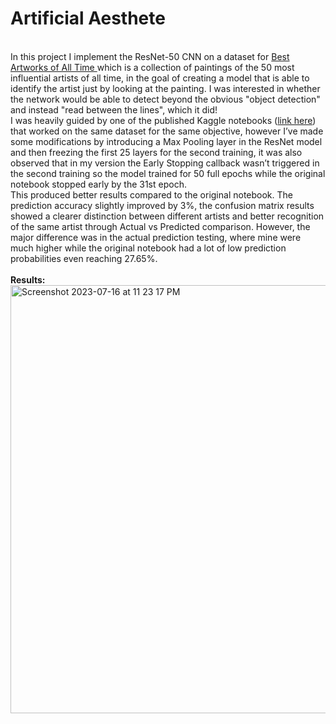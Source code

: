 # Artificial Aesthete
<br/>
In this project I implement the ResNet-50 CNN on a dataset for <a href="https://www.kaggle.com/datasets/ikarus777/best-artworks-of-all-time"> Best Artworks of All Time </a> which is a collection of paintings of the 50 most influential artists of all time, in the goal of creating a model that is able to identify the artist just by looking at the painting. I was interested in whether the network would be able to detect beyond the obvious "object detection" and instead "read between the lines", which it did!
<br/>
I was heavily guided by one of the published Kaggle notebooks (<a href="https://www.kaggle.com/code/supratimhaldar/deepartist-identify-artist-from-art/notebook">link here</a>) that worked on the same dataset for the same objective, however I’ve made some modifications by introducing a Max Pooling layer in the ResNet model and then freezing the first 25 layers for the second training, it was also observed that in my version the Early Stopping callback wasn’t triggered in the second training so the model trained for 50 full epochs while the original notebook stopped early by the 31st epoch.
<br/>
This produced better results compared to the original notebook. The prediction accuracy slightly improved by 3%, the confusion matrix results showed a clearer distinction between different artists and better recognition of the same artist through Actual vs Predicted comparison. However, the major difference was in the actual prediction testing, where mine were much higher while the original notebook had a lot of low prediction probabilities even reaching 27.65%.
<br/><br/>
<b>Results:</b>
<br/>
<img width="685" alt="Screenshot 2023-07-16 at 11 23 17 PM" src="https://github.com/HazAI01/Artificial-Aesthete/assets/120788731/616cbef2-24d0-4657-b238-92d4fe15e1db">
